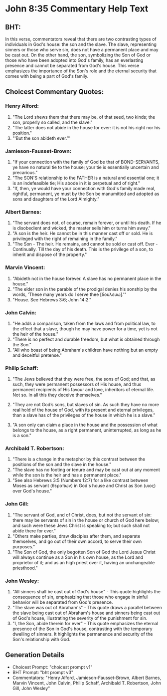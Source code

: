 # John 8:35 Commentary Help Text

## BHT:
In this verse, commentators reveal that there are two contrasting types of individuals in God's house: the son and the slave. The slave, representing sinners or those who serve sin, does not have a permanent place and may be cast out. On the other hand, the son, symbolizing the Son of God or those who have been adopted into God's family, has an everlasting presence and cannot be separated from God's house. This verse emphasizes the importance of the Son's role and the eternal security that comes with being a part of God's family.

## Choicest Commentary Quotes:
### Henry Alford:
1. "The Lord shews them that there may be, of that seed, two kinds; the son, properly so called, and the slave." 
2. "The latter does not abide in the house for ever: it is not his right nor his position." 
3. "‘But the son abideth ever.’"

### Jamieson-Fausset-Brown:
1. "If your connection with the family of God be that of BOND-SERVANTS, ye have no natural tie to the house; your tie is essentially uncertain and precarious."
2. "The SON'S relationship to the FATHER is a natural and essential one; it is an indefeasible tie; His abode in it is perpetual and of right."
3. "If, then, ye would have your connection with God's family made real, rightful, permanent, ye must by the Son be manumitted and adopted as sons and daughters of the Lord Almighty."

### Albert Barnes:
1. "The servant does not, of course, remain forever, or until his death. If he is disobedient and wicked, the master sells him or turns him away."
2. "A son is the heir. He cannot be in this manner cast off or sold. He is privileged with the right of remaining in the family."
3. "The Son - The heir. He remains, and cannot be sold or cast off. Ever - Continually. Till the day of his death. This is the privilege of a son, to inherit and dispose of the property."

### Marvin Vincent:
1. "Abideth not in the house forever. A slave has no permanent place in the house." 
2. "The elder son in the parable of the prodigal denies his sonship by the words, 'These many years do I serve thee [δουλευω].'"
3. "House. See Hebrews 3:6; John 14:2."

### John Calvin:
1. "He adds a comparison, taken from the laws and from political law, to the effect that a slave, though he may have power for a time, yet is not the heir of the house."
2. "There is no perfect and durable freedom, but what is obtained through the Son."
3. "All who boast of being Abraham's children have nothing but an empty and deceitful pretense."

### Philip Schaff:
1. "The Jews believed that they were free, the sons of God; and that, as such, they were permanent possessors of His house, and thus permanent recipients of His favour and love, inheritors of eternal life. Not so. In all this they deceive themselves." 

2. "They are not God’s sons, but slaves of sin. As such they have no more real hold of the house of God, with its present and eternal privileges, than a slave has of the privileges of the house in which he is a slave." 

3. "A son only can claim a place in the house and the possession of what belongs to the house, as a right permanent, uninterrupted, as long as he is a son."

### Archibald T. Robertson:
1. "There is a change in the metaphor by this contrast between the positions of the son and the slave in the house."
2. "The slave has no footing or tenure and may be cast out at any moment while the son is the heir and has a permanent place."
3. "See also Hebrews 3:5 (Numbers 12:7) for a like contrast between Moses as servant (θεραπων) in God's house and Christ as Son (υιος) over God's house."

### John Gill:
1. "The servant of God, and of Christ, does, but not the servant of sin: there may be servants of sin in the house or church of God here below; and such were these Jews Christ is speaking to; but such shall not abide there for ever."
2. "Others make parties, draw disciples after them, and separate themselves, and go out of their own accord, to serve their own purposes."
3. "The Son of God, the only begotten Son of God the Lord Jesus Christ will always continue as a Son in his own house, as the Lord and proprietor of it; and as an high priest over it, having an unchangeable priesthood."

### John Wesley:
1. "All sinners shall be cast out of God's house" - This quote highlights the consequence of sin, emphasizing that those who engage in sinful behavior will be separated from God's presence.
2. "The slave was out of Abraham's" - This quote draws a parallel between the slave being cast out of Abraham's house and sinners being cast out of God's house, illustrating the severity of the punishment for sin.
3. "I, the Son, abide therein for ever" - This quote emphasizes the eternal presence of the Son in God's house, contrasting with the temporary dwelling of sinners. It highlights the permanence and security of the Son's relationship with God.


## Generation Details
- Choicest Prompt: "choicest prompt v1"
- BHT Prompt: "bht prompt v3"
- Commentators: "Henry Alford, Jamieson-Fausset-Brown, Albert Barnes, Marvin Vincent, John Calvin, Philip Schaff, Archibald T. Robertson, John Gill, John Wesley"
